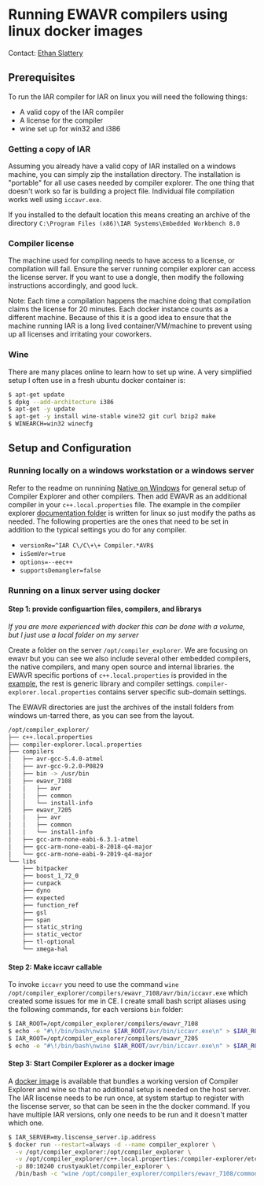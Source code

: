 # Running EWAVR compilers using linux docker images

Contact: [Ethan Slattery](https://github.com/CrustyAuklet)

## Prerequisites 
To run the IAR compiler for IAR on linux you will need the following things:
 -  A valid copy of the IAR compiler
 -  A license for the compiler
 -  wine set up for win32 and i386

### Getting a copy of IAR
Assuming you already have a valid copy of IAR installed on a windows machine, you can simply zip the installation directory. The installation is "portable" for all use cases needed by compiler explorer. The one thing that doesn't work so far is building a project file. Individual file compilation works well using `iccavr.exe`.

If you installed to the default location this means creating an archive of the directory `C:\Program Files (x86)\IAR Systems\Embedded Workbench 8.0`

### Compiler license
The machine used for compiling needs to have access to a license, or compilation will fail. Ensure the server running compiler explorer can access the license server. If you want to use a dongle, then modify the following instructions accordingly, and good luck.

Note: Each time a compilation happens the machine doing that compilation claims the license for 20 minutes. Each docker instance counts as a different machine. Because of this it is a good idea to ensure that the machine running IAR is a long lived container/VM/machine to prevent using up all licenses and irritating your coworkers.

### Wine
There are many places online to learn how to set up wine. A very simplified setup I often use in a fresh ubuntu docker container is:

```bash
$ apt-get update
$ dpkg --add-architecture i386
$ apt-get -y update
$ apt-get -y install wine-stable wine32 git curl bzip2 make
$ WINEARCH=win32 winecfg
```

## Setup and Configuration
### Running locally on a windows workstation or a windows server
Refer to the readme on runnining [Native on Windows](WindowsNative.md) for general setup of Compiler Explorer and other compilers.
Then add EWAVR as an additional compiler in your `c++.local.properties` file. The example in the compiler explorer
[documentation folder](EWAVR.properties) is written for linux so just modify the paths as needed.
The following properties are the ones that need to be set in addition to the typical settings you do for any compiler.

 -  `versionRe=^IAR C\/C\+\+ Compiler.*AVR$`
 -  `isSemVer=true`
 -  `options=--eec++`
 -  `supportsDemangler=false`

### Running on a linux server using docker
#### Step 1: provide configuartion files, compilers, and librarys
*If you are more experienced with docker this can be done with a volume, but I just use a local folder on my server*

Create a folder on the server `/opt/compiler_explorer`. We are focusing on ewavr but you can see we also include
several other embedded compilers, the native compilers, and many open source and internal libraries. the EWAVR specific portions
of `c++.local.properties` is provided in the [example](EWAVR.properties), the rest is generic library and compiler settings. 
`compiler-explorer.local.properties` contains server specific sub-domain settings.

The EWAVR directories are just the archives of the install folders from windows un-tarred there, as you can see from the layout.

```bash
/opt/compiler_explorer/
├── c++.local.properties
├── compiler-explorer.local.properties
├── compilers
│   ├── avr-gcc-5.4.0-atmel
│   ├── avr-gcc-9.2.0-P0829
│   ├── bin -> /usr/bin
│   ├── ewavr_7108
│   │   ├── avr
│   │   ├── common
│   │   └── install-info
│   ├── ewavr_7205
│   │   ├── avr
│   │   ├── common
│   │   └── install-info
│   ├── gcc-arm-none-eabi-6.3.1-atmel
│   ├── gcc-arm-none-eabi-8-2018-q4-major
│   └── gcc-arm-none-eabi-9-2019-q4-major
└── libs
    ├── bitpacker
    ├── boost_1_72_0
    ├── cunpack
    ├── dyno
    ├── expected
    ├── function_ref
    ├── gsl
    ├── span
    ├── static_string
    ├── static_vector
    ├── tl-optional
    └── xmega-hal
```

#### Step 2: Make iccavr callable
To invoke `iccavr` you need to use the command `wine /opt/compiler_explorer/compilers/ewavr_7108/avr/bin/iccavr.exe` which created some issues for me in CE.
I create small bash script aliases using the following commands, for each versions `bin` folder:

```bash
$ IAR_ROOT=/opt/compiler_explorer/compilers/ewavr_7108
$ echo -e "#\!/bin/bash\nwine $IAR_ROOT/avr/bin/iccavr.exe\n" > $IAR_ROOT/avr/bin/iccavr && chmod +x $IAR_ROOT/avr/bin/iccavr
$ IAR_ROOT=/opt/compiler_explorer/compilers/ewavr_7205
$ echo -e "#\!/bin/bash\nwine $IAR_ROOT/avr/bin/iccavr.exe\n" > $IAR_ROOT/avr/bin/iccavr && chmod +x $IAR_ROOT/avr/bin/iccavr
```

#### Step 3: Start Compiler Explorer as a docker image
A [docker image](https://hub.docker.com/repository/docker/crustyauklet/compiler_explorer) is available that bundles a working version of Compiler Explorer
and wine so that no additional setup is needed on the host server. The IAR liscense needs to be run once, at system startup to register with the liscense server,
so that can be seen in the the docker command. If you have multiple IAR versions, only one needs to be run and it doesn't matter which one.

```bash
$ IAR_SERVER=my.liscense_server.ip.address
$ docker run --restart=always -d --name compiler_explorer \
  -v /opt/compiler_explorer:/opt/compiler_explorer \
  -v /opt/compiler_explorer/c++.local.properties:/compiler-explorer/etc/config/c++.local.properties \
  -p 80:10240 crustyauklet/compiler_explorer \
  /bin/bash -c "wine /opt/compiler_explorer/compilers/ewavr_7108/common/bin/LightLicenseManager.exe setup -s ${IAR_SERVER} && make"
```